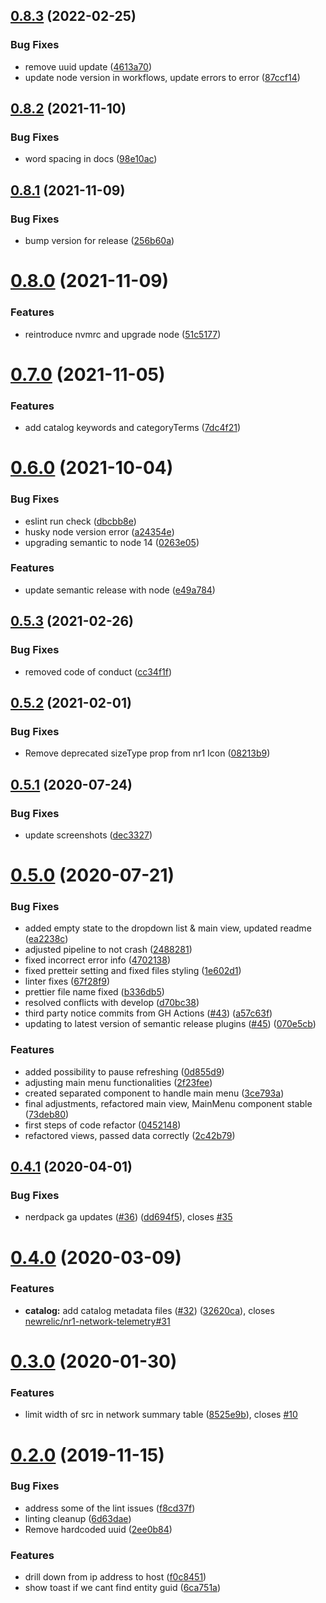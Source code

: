 ## [0.8.3](https://github.com/newrelic/nr1-network-telemetry/compare/v0.8.2...v0.8.3) (2022-02-25)


### Bug Fixes

* remove uuid update ([4613a70](https://github.com/newrelic/nr1-network-telemetry/commit/4613a707d897579da2c28a4c07a279dcb7ac3517))
* update node version in workflows, update errors to error ([87ccf14](https://github.com/newrelic/nr1-network-telemetry/commit/87ccf1499c7fb1958cf88ceaed87c94165d61eed))

## [0.8.2](https://github.com/newrelic/nr1-network-telemetry/compare/v0.8.1...v0.8.2) (2021-11-10)


### Bug Fixes

* word spacing in docs ([98e10ac](https://github.com/newrelic/nr1-network-telemetry/commit/98e10acda825d2da8c44d10ee0fa1106e1fce431))

## [0.8.1](https://github.com/newrelic/nr1-network-telemetry/compare/v0.8.0...v0.8.1) (2021-11-09)


### Bug Fixes

* bump version for release ([256b60a](https://github.com/newrelic/nr1-network-telemetry/commit/256b60a5af13c7854f66cc0f9008cb63df4c28ca))

# [0.8.0](https://github.com/newrelic/nr1-network-telemetry/compare/v0.7.0...v0.8.0) (2021-11-09)


### Features

* reintroduce nvmrc and upgrade node ([51c5177](https://github.com/newrelic/nr1-network-telemetry/commit/51c51770c013558b1d012a7202728392e3a36504))

# [0.7.0](https://github.com/newrelic/nr1-network-telemetry/compare/v0.6.0...v0.7.0) (2021-11-05)


### Features

* add catalog keywords and categoryTerms ([7dc4f21](https://github.com/newrelic/nr1-network-telemetry/commit/7dc4f21a6d3499d44c843b7262c07e562539e5ca))

# [0.6.0](https://github.com/newrelic/nr1-network-telemetry/compare/v0.5.3...v0.6.0) (2021-10-04)


### Bug Fixes

* eslint run check ([dbcbb8e](https://github.com/newrelic/nr1-network-telemetry/commit/dbcbb8eb5f2e0b854d80b57cdd475f4a291f17a6))
* husky node version error ([a24354e](https://github.com/newrelic/nr1-network-telemetry/commit/a24354e41fb3029bafc021742ddc41a7a6d4044c))
* upgrading semantic to node 14 ([0263e05](https://github.com/newrelic/nr1-network-telemetry/commit/0263e059be976a204bd0c3412ff03e6e263cac68))


### Features

* update semantic release with node ([e49a784](https://github.com/newrelic/nr1-network-telemetry/commit/e49a784f1d85fddc4c8729930ab36eaa37eeadda))

## [0.5.3](https://github.com/newrelic/nr1-network-telemetry/compare/v0.5.2...v0.5.3) (2021-02-26)


### Bug Fixes

* removed code of conduct ([cc34f1f](https://github.com/newrelic/nr1-network-telemetry/commit/cc34f1f3eee4dd58af7dc063fb50c197127ae825))

## [0.5.2](https://github.com/newrelic/nr1-network-telemetry/compare/v0.5.1...v0.5.2) (2021-02-01)


### Bug Fixes

* Remove deprecated sizeType prop from nr1 Icon ([08213b9](https://github.com/newrelic/nr1-network-telemetry/commit/08213b9cd449d9b1f377fe5a0c25ef8ab93c03ea))

## [0.5.1](https://github.com/newrelic/nr1-network-telemetry/compare/v0.5.0...v0.5.1) (2020-07-24)


### Bug Fixes

* update screenshots ([dec3327](https://github.com/newrelic/nr1-network-telemetry/commit/dec3327cc6a4c141d9a9fb9b294f5f89d8025236))

# [0.5.0](https://github.com/newrelic/nr1-network-telemetry/compare/v0.4.1...v0.5.0) (2020-07-21)


### Bug Fixes

* added empty state to the dropdown list & main view, updated readme ([ea2238c](https://github.com/newrelic/nr1-network-telemetry/commit/ea2238cd29d05fef29cc07f78d3e06ea07ec215b))
* adjusted pipeline to not crash ([2488281](https://github.com/newrelic/nr1-network-telemetry/commit/248828112c34123de09ba3cdf188c72c9d0a37c6))
* fixed incorrect error info ([4702138](https://github.com/newrelic/nr1-network-telemetry/commit/470213863c45b1e01852229fe91c5925240e8236))
* fixed pretteir setting and fixed files styling ([1e602d1](https://github.com/newrelic/nr1-network-telemetry/commit/1e602d1ac50bde6260b0f628982a2e1affd2f5be))
* linter fixes ([67f28f9](https://github.com/newrelic/nr1-network-telemetry/commit/67f28f9acb50afc067e14c15fc4c69cd7db15642))
* prettier file name fixed ([b336db5](https://github.com/newrelic/nr1-network-telemetry/commit/b336db5e68766bbae5c8647221c6dac2f6f78708))
* resolved conflicts with develop ([d70bc38](https://github.com/newrelic/nr1-network-telemetry/commit/d70bc38053cc256f98634d631f4497a4838bf269))
* third party notice commits from GH Actions ([#43](https://github.com/newrelic/nr1-network-telemetry/issues/43)) ([a57c63f](https://github.com/newrelic/nr1-network-telemetry/commit/a57c63fb1ee933cbf3c669498138b59a38e36c48))
* updating to latest version of semantic release plugins ([#45](https://github.com/newrelic/nr1-network-telemetry/issues/45)) ([070e5cb](https://github.com/newrelic/nr1-network-telemetry/commit/070e5cb4898b4aac8ea8df79a9a37ec5ab3aa229))


### Features

* added possibility to pause refreshing ([0d855d9](https://github.com/newrelic/nr1-network-telemetry/commit/0d855d91ee2e62336b969a578b3466cd97bc3045))
* adjusting main menu functionalities ([2f23fee](https://github.com/newrelic/nr1-network-telemetry/commit/2f23feed229149ffd339e6eb06d309f72f7d5163))
* created separated component to handle main menu ([3ce793a](https://github.com/newrelic/nr1-network-telemetry/commit/3ce793af738ee2dc986f55cd7b05ba03ca500de3))
* final adjustments, refactored main view, MainMenu component stable ([73deb80](https://github.com/newrelic/nr1-network-telemetry/commit/73deb80d3aa88b2eeea7486e7def000a3eaf0292))
* first steps of code refactor ([0452148](https://github.com/newrelic/nr1-network-telemetry/commit/04521489c29d0cd57ca941be224e3025c079d9c0))
* refactored views, passed data correctly ([2c42b79](https://github.com/newrelic/nr1-network-telemetry/commit/2c42b79cb81cfa980d065e42233331fc4feb48ae))

## [0.4.1](https://github.com/newrelic/nr1-network-telemetry/compare/v0.4.0...v0.4.1) (2020-04-01)


### Bug Fixes

* nerdpack ga updates ([#36](https://github.com/newrelic/nr1-network-telemetry/issues/36)) ([dd694f5](https://github.com/newrelic/nr1-network-telemetry/commit/dd694f5ee4543ed805a2802a7fbc3d92c837dba7)), closes [#35](https://github.com/newrelic/nr1-network-telemetry/issues/35)

# [0.4.0](https://github.com/newrelic/nr1-network-telemetry/compare/v0.3.0...v0.4.0) (2020-03-09)


### Features

* **catalog:** add catalog metadata files ([#32](https://github.com/newrelic/nr1-network-telemetry/issues/32)) ([32620ca](https://github.com/newrelic/nr1-network-telemetry/commit/32620ca78b652035b632cc4d791a673a9e4f4fdf)), closes [newrelic/nr1-network-telemetry#31](https://github.com/newrelic/nr1-network-telemetry/issues/31)

# [0.3.0](https://github.com/newrelic/nr1-network-telemetry/compare/v0.2.0...v0.3.0) (2020-01-30)


### Features

* limit width of src in network summary table ([8525e9b](https://github.com/newrelic/nr1-network-telemetry/commit/8525e9bbcec179c93cc7b7a562b02561c08baa3a)), closes [#10](https://github.com/newrelic/nr1-network-telemetry/issues/10)

# [0.2.0](https://github.com/newrelic/nr1-network-telemetry/compare/v0.1.3...v0.2.0) (2019-11-15)


### Bug Fixes

* address some of the lint issues ([f8cd37f](https://github.com/newrelic/nr1-network-telemetry/commit/f8cd37f7298a4e7004fc0ea49934504a75d4d0b2))
* linting cleanup ([6d63dae](https://github.com/newrelic/nr1-network-telemetry/commit/6d63dae36128697567cb09610d47370306d0c8ec))
* Remove hardcoded uuid ([2ee0b84](https://github.com/newrelic/nr1-network-telemetry/commit/2ee0b84cd6d1333beb4b8ce78fe7d0ac0ad131f8))


### Features

* drill down from ip address to host ([f0c8451](https://github.com/newrelic/nr1-network-telemetry/commit/f0c8451e3e158805c8282bce11119e5824d6a19b))
* show toast if we cant find entity guid ([6ca751a](https://github.com/newrelic/nr1-network-telemetry/commit/6ca751af73e9d57a221777bcbe9998a556746c77))
